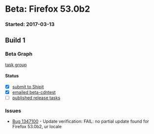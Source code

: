 # Beta: Firefox 53.0b2

### Started: 2017-03-13

## Build 1

### Beta Graph
[task group](https://tools.taskcluster.net/push-inspector/#/awxtNzlXS5KNolDi-VqvKA)


#### Status
- [x] [submit to Shipit](https://wiki.mozilla.org/Release:Release_Automation_on_Mercurial:Starting_a_Release#Submit_to_Ship_It)
- [x] [emailed beta-cdntest](../how-tos/relpro.md#1-email-drivers-re-release-live-on-test-channel)
- [ ] [published release tasks](../how-tos/relpro.md#3-publish-release)

### Issues
- [Bug 1347100](https://bugzil.la/1347100) - Update verification: FAIL: no partial update found for Firefox 53.0b2, ur locale


